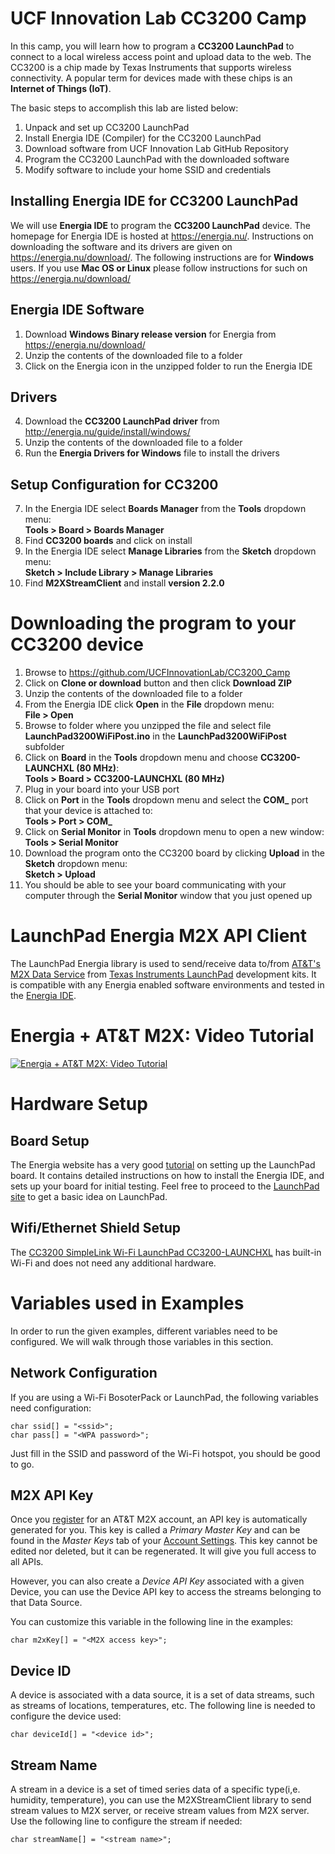 # UCF Innovation Lab CC3200 Camp
In this camp, you will learn how to program a **CC3200 LaunchPad** to connect to a local wireless access point and upload data to the web. The CC3200 is a chip made by Texas Instruments that supports wireless connectivity. A popular term for devices made with these chips is an **Internet of Things (IoT)**.

The basic steps to accomplish this lab are listed below:
1. Unpack and set up CC3200 LaunchPad
1. Install Energia IDE (Compiler) for the CC3200 LaunchPad
1. Download software from UCF Innovation Lab GitHub Repository
1. Program the CC3200 LaunchPad with the downloaded software
1. Modify software to include your home SSID and credentials 



## Installing Energia IDE for CC3200 LaunchPad

We will use **Energia IDE** to program the **CC3200 LaunchPad** device. The homepage for Energia IDE is hosted at https://energia.nu/. Instructions on downloading the software and its drivers are given on https://energia.nu/download/. The following instructions are for **Windows** users. If you use **Mac OS or Linux** please follow instructions for such on https://energia.nu/download/

Energia IDE Software
----------------------
1) Download **Windows Binary release version** for Energia from https://energia.nu/download/
2) Unzip the contents of the downloaded file to a folder
3) Click on the Energia icon in the unzipped folder to run the Energia IDE

Drivers
-------
4) Download the **CC3200 LaunchPad driver** from http://energia.nu/guide/install/windows/
5) Unzip the contents of the downloaded file to a folder
6) Run the **Energia Drivers for Windows** file to install the drivers 

Setup Configuration for CC3200
---------------------------------------
7) In the Energia IDE select **Boards Manager** from the **Tools** dropdown menu:<br/>
**Tools > Board > Boards Manager**
8) Find **CC3200 boards** and click on install
9) In the Energia IDE select **Manage Libraries** from the **Sketch** dropdown menu:<br/>
**Sketch > Include Library > Manage Libraries**
10) Find **M2XStreamClient** and install **version 2.2.0**

Downloading the program to your CC3200 device
=============================================
1) Browse to https://github.com/UCFInnovationLab/CC3200_Camp
2) Click on **Clone or download** button and then click **Download ZIP**
3) Unzip the contents of the downloaded file to a folder
4) From the Energia IDE click **Open** in the **File** dropdown menu:<br/>
**File > Open**
5) Browse to folder where you unzipped the file and select file **LaunchPad3200WiFiPost.ino** in the **LaunchPad3200WiFiPost** subfolder
6) Click on **Board** in the **Tools** dropdown menu and choose **CC3200-LAUNCHXL (80 MHz)**:<br/>
**Tools > Board > CC3200-LAUNCHXL (80 MHz)**
7) Plug in your board into your USB port
8) Click on **Port** in the **Tools** dropdown menu and select the **COM_** port that your device is attached to:<br/>
**Tools > Port > COM_**
9) Click on **Serial Monitor** in **Tools** dropdown menu to open a new window:<br/>
**Tools > Serial Monitor**
10) Download the program onto the CC3200 board by clicking **Upload** in the **Sketch** dropdown menu:<br/>
**Sketch > Upload**
11) You should be able to see your board communicating with your computer through the **Serial Monitor** window that you just opened up










LaunchPad Energia M2X API Client
================================

The LaunchPad Energia library is used to send/receive data to/from [AT&amp;T's M2X Data Service](https://m2x.att.com/) from [Texas Instruments LaunchPad](http://www.ti.com/launchpad) development kits. It is compatible with any Energia enabled software environments and tested in the [Energia IDE](http://www.energia.nu).

Energia + AT&T M2X: Video Tutorial
==========================
[![Energia + AT&T M2X: Video Tutorial](http://img.youtube.com/vi/5FPMf2Bjmv8/0.jpg)](https://www.youtube.com/watch?v=5FPMf2Bjmv8&feature=youtu.be)

Hardware Setup
==============

Board Setup
-----------

The Energia website has a very good [tutorial](http://energia.nu/guide) on setting up the LaunchPad board. It contains detailed instructions on how to install the Energia IDE, and sets up your board for initial testing. Feel free to proceed to the [LaunchPad site](http://www.ti.com/launchpad) to get a basic idea on LaunchPad.

Wifi/Ethernet Shield Setup
--------------------------

The [CC3200 SimpleLink Wi-Fi LaunchPad CC3200-LAUNCHXL](http://www.ti.com/ww/en/launchpad/launchpads-connected-cc3200-launchxl.html#tabs) has built-in Wi-Fi and does not need any additional hardware.  

Variables used in Examples
==========================

In order to run the given examples, different variables need to be configured. We will walk through those variables in this section.

Network Configuration
---------------------

If you are using a Wi-Fi BosoterPack or LaunchPad, the following variables need configuration:

```
char ssid[] = "<ssid>";
char pass[] = "<WPA password>";
```

Just fill in the SSID and password of the Wi-Fi hotspot, you should be good to go.

M2X API Key
-----------

Once you [register](https://m2x.att.com/signup) for an AT&amp;T M2X account, an API key is automatically generated for you. This key is called a _Primary Master Key_ and can be found in the _Master Keys_ tab of your [Account Settings](https://m2x.att.com/account). This key cannot be edited nor deleted, but it can be regenerated. It will give you full access to all APIs.

However, you can also create a _Device API Key_ associated with a given Device, you can use the Device API key to access the streams belonging to that Data Source.

You can customize this variable in the following line in the examples:

```
char m2xKey[] = "<M2X access key>";
```

Device ID
-------

A device is associated with a data source, it is a set of data streams, such as streams of locations, temperatures, etc. The following line is needed to configure the device used:

```
char deviceId[] = "<device id>";
```

Stream Name
------------

A stream in a device is a set of timed series data of a specific type(i,e. humidity, temperature), you can use the M2XStreamClient library to send stream values to M2X server, or receive stream values from M2X server. Use the following line to configure the stream if needed:

```
char streamName[] = "<stream name>";
```

